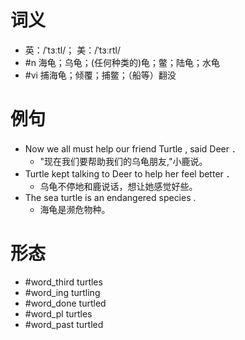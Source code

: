 # 词义
- 英：/ˈtɜːtl/； 美：/ˈtɜːrtl/
- #n 海龟；乌龟；(任何种类的)龟；鳖；陆龟；水龟
- #vi 捕海龟；倾覆；捕鳖；（船等）翻没
# 例句
- Now we all must help our friend Turtle , said Deer ．
	- "现在我们要帮助我们的乌龟朋友,"小鹿说。
- Turtle kept talking to Deer to help her feel better ．
	- 乌龟不停地和鹿说话，想让她感觉好些。
- The sea turtle is an endangered species .
	- 海龟是濒危物种。
# 形态
- #word_third turtles
- #word_ing turtling
- #word_done turtled
- #word_pl turtles
- #word_past turtled
